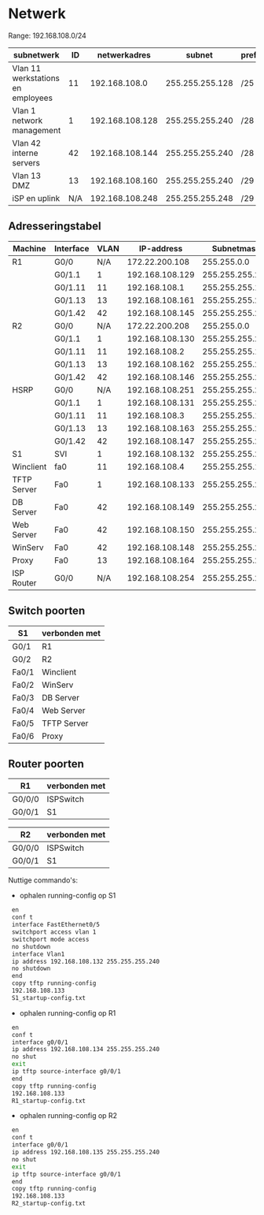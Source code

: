 # Netwerk

Range: 192.168.108.0/24

| subnetwerk                        | ID  | netwerkadres    | subnet          | prefix | 1ste hostadres  | laatste hostadres | broadcastadres  |
| --------------------------------- | --- | --------------- | --------------- | ------ | --------------- | ----------------- | --------------- |
| Vlan 11 werkstations en employees | 11  | 192.168.108.0   | 255.255.255.128 | /25    | 192.168.108.1   | 192.168.108.126   | 192.168.108.127 |
| Vlan 1 network management         | 1   | 192.168.108.128 | 255.255.255.240 | /28    | 192.168.108.129 | 192.168.108.142   | 192.168.108.143 |
| Vlan 42 interne servers           | 42  | 192.168.108.144 | 255.255.255.240 | /28    | 192.168.108.145 | 192.168.108.158   | 192.168.108.159 |
| Vlan 13 DMZ                       | 13  | 192.168.108.160 | 255.255.255.240 | /29    | 192.168.108.161 | 192.168.108.166   | 192.168.108.167 |
| iSP en uplink                     | N/A | 192.168.108.248 | 255.255.255.248 | /29    | 192.168.108.249 | 192.168.108.254   | 192.168.108.255 |

## Adresseringstabel

| Machine       | Interface | VLAN | IP-address      | Subnetmask      | prefix | Def. Gateway    |
| ------------- | --------- | ---- | --------------- | --------------- | ------ | --------------- |
| R1            | G0/0      | N/A  | 172.22.200.108  | 255.255.0.0     | /16    | G0/0/0          |
|               | G0/1.1    | 1    | 192.168.108.129 | 255.255.255.240 | /28    | N/A             |
|               | G0/1.11   | 11   | 192.168.108.1   | 255.255.255.128 | /25    | N/A             |
|               | G0/1.13   | 13   | 192.168.108.161 | 255.255.255.248 | /29    | N/A             |
|               | G0/1.42   | 42   | 192.168.108.145 | 255.255.255.240 | /28    | N/A             |
| R2            | G0/0      | N/A  | 172.22.200.208  | 255.255.0.0     | /16    | G0/0/0          |
|               | G0/1.1    | 1    | 192.168.108.130 | 255.255.255.240 | /28    | N/A             |
|               | G0/1.11   | 11   | 192.168.108.2   | 255.255.255.128 | /25    | N/A             |
|               | G0/1.13   | 13   | 192.168.108.162 | 255.255.255.248 | /29    | N/A             |
|               | G0/1.42   | 42   | 192.168.108.146 | 255.255.255.240 | /28    | N/A             | 
| HSRP          | G0/0      | N/A  | 192.168.108.251 | 255.255.255.248 | /29    | N/A             |
|               | G0/1.1    | 1    | 192.168.108.131 | 255.255.255.240 | /28    | N/A             |
|               | G0/1.11   | 11   | 192.168.108.3   | 255.255.255.128 | /25    | N/A             |
|               | G0/1.13   | 13   | 192.168.108.163 | 255.255.255.248 | /29    | N/A             |
|               | G0/1.42   | 42   | 192.168.108.147 | 255.255.255.240 | /28    | N/A             |
| S1            | SVI       | 1    | 192.168.108.132 | 255.255.255.240 | /28    | N/A             | 
| Winclient     | fa0       | 11   | 192.168.108.4   | 255.255.255.128 | /25    | 192.168.108.3   | 
| TFTP Server   | Fa0       | 1    | 192.168.108.133 | 255.255.255.240 | /28    | 192.168.108.131 |
| DB Server     | Fa0       | 42   | 192.168.108.149 | 255.255.255.240 | /28    | 192.168.108.147 |
| Web Server    | Fa0       | 42   | 192.168.108.150 | 255.255.255.240 | /28    | 192.168.108.147 |
| WinServ       | Fa0       | 42   | 192.168.108.148 | 255.255.255.240 | /28    | 192.168.108.147 |
| Proxy         | Fa0       | 13   | 192.168.108.164 | 255.255.255.248 | /29    | 192.168.108.163 |
| ISP Router    | G0/0      | N/A  | 192.168.108.254 | 255.255.255.248 | /29    | N/A             |

## Switch poorten

| S1      | verbonden met |
|---------|---------------|
| G0/1    | R1            |
| G0/2    | R2            |
| Fa0/1   | Winclient     |
| Fa0/2   | WinServ       |
| Fa0/3   | DB Server     |
| Fa0/4   | Web Server    |
| Fa0/5   | TFTP Server   |
| Fa0/6   | Proxy         |

## Router poorten

| R1      | verbonden met |
|---------|---------------|
| G0/0/0  | ISPSwitch     |
| G0/0/1  | S1            |

| R2      | verbonden met |
|---------|---------------|
| G0/0/0  | ISPSwitch     |
| G0/0/1  | S1            |

Nuttige commando's:

- ophalen running-config op S1
```bash
 en
 conf t
 interface FastEthernet0/5
 switchport access vlan 1
 switchport mode access
 no shutdown
 interface Vlan1
 ip address 192.168.108.132 255.255.255.240
 no shutdown
 end
 copy tftp running-config
 192.168.108.133
 S1_startup-config.txt
```

- ophalen running-config op R1
```bash
 en
 conf t
 interface g0/0/1
 ip address 192.168.108.134 255.255.255.240
 no shut
 exit
 ip tftp source-interface g0/0/1
 end
 copy tftp running-config
 192.168.108.133
 R1_startup-config.txt
```

- ophalen running-config op R2
```bash
 en
 conf t
 interface g0/0/1
 ip address 192.168.108.135 255.255.255.240
 no shut
 exit
 ip tftp source-interface g0/0/1
 end
 copy tftp running-config
 192.168.108.133
 R2_startup-config.txt
```